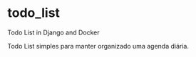# todo_list
Todo List in Django and Docker

Todo List simples para manter organizado uma agenda diária.